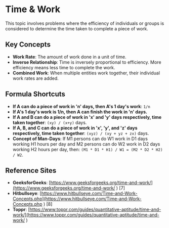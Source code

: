 # Time & Work

This topic involves problems where the efficiency of individuals or groups is considered to determine the time taken to complete a piece of work.

## Key Concepts

*   **Work Rate**: The amount of work done in a unit of time.
*   **Inverse Relationship**: Time is inversely proportional to efficiency. More efficiency means less time to complete the work.
*   **Combined Work**: When multiple entities work together, their individual work rates are added.

## Formula Shortcuts

*   **If A can do a piece of work in 'n' days, then A's 1 day's work**: `1/n`
*   **If A's 1 day's work is 1/n, then A can finish the work in 'n' days.**
*   **If A and B can do a piece of work in 'x' and 'y' days respectively, time taken together**: `(xy) / (x+y)` days.
*   **If A, B, and C can do a piece of work in 'x', 'y', and 'z' days respectively, time taken together**: `(xyz) / (xy + yz + zx)` days.
*   **Concept of Man-Days**: If M1 persons can do W1 work in D1 days working H1 hours per day and M2 persons can do W2 work in D2 days working H2 hours per day, then: `(M1 * D1 * H1) / W1 = (M2 * D2 * H2) / W2`.

## Reference Sites

*   **GeeksforGeeks**: [https://www.geeksforgeeks.org/time-and-work/](https://www.geeksforgeeks.org/time-and-work/ ) [7]
*   **Hitbullseye**: [https://www.hitbullseye.com/Time-and-Work-Concepts.php](https://www.hitbullseye.com/Time-and-Work-Concepts.php ) [8]
*   **Toppr**: [https://www.toppr.com/guides/quantitative-aptitude/time-and-work/](https://www.toppr.com/guides/quantitative-aptitude/time-and-work/ )

